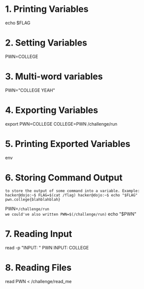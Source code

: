 # 1. Printing Variables

echo $FLAG

# 2. Setting Variables

PWN=COLLEGE

# 3. Multi-word variables

PWN="COLLEGE YEAH"

# 4. Exporting Variables

export PWN=COLLEGE
COLLEGE=PWN
/challenge/run

# 5. Printing Exported Variables

env

# 6. Storing Command Output


`to store the output of some command into a variable. Example:
hacker@dojo:~$ FLAG=$(cat /flag)
hacker@dojo:~$ echo "$FLAG"
pwn.college{blahblahblah}`

PWN=`/challenge/run`  
`we could've also written PWN=$(/challenge/run)`
echo "$PWN"

# 7. Reading Input

read -p "INPUT: " PWN
INPUT: COLLEGE

# 8. Reading Files

read PWN <  /challenge/read_me

